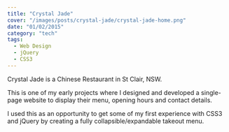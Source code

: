 ```yaml
---
title: "Crystal Jade"
cover: "/images/posts/crystal-jade/crystal-jade-home.png"
date: "01/02/2015"
category: "tech"
tags:
  - Web Design
  - jQuery
  - CSS3
---
```


Crystal Jade is a Chinese Restaurant in St Clair, NSW.

This is one of my early projects where I designed and developed a single-page website to display their menu, opening hours and contact details.

I used this as an opportunity to get some of my first experience with CSS3 and jQuery by creating a fully collapsible/expandable takeout menu.